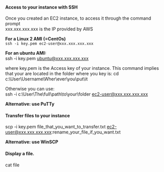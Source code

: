 #### Access to your instance with SSH

Once you created an EC2 instance, to access it through the command prompt  
xxx.xxx.xxx.xxx is the IP provided by AWS  

**For a Linux 2 AMI (=CentOs)**   
```ssh -i key.pem ec2-user@xxx.xxx.xxx.xxx```

**For an ubuntu AMI:**  
ssh -i key.pem ubuntu@xxx.xxx.xxx.xxx  

where key.pem is the Access key of your instance. This command implies that your are located in the folder where you key is:
cd c:\User\Username\Wher\ever\you\put\it

Otherwise you can use:  
ssh -i c:\User\The\full\path\to\your\folder ec2-user@xxx.xxx.xxx.xxx

**Alternative: use PuTTy**

#### Transfer files to your instance

scp -i key.pem file_that_you_want_to_transfer.txt ec2-user@xxx.xxx.xxx.xxx:rename_your_file_if_you_want.txt

**Alternative: use WinSCP**

#### Display a file.
cat file
